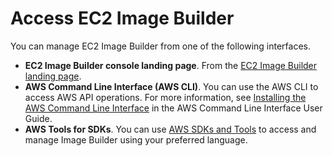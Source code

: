 # Access EC2 Image Builder<a name="image-builder-accessing-prereq"></a>

You can manage EC2 Image Builder from one of the following interfaces\.
+ **EC2 Image Builder console landing page**\. From the [EC2 Image Builder landing page](https://console.aws.amazon.com/imagebuilder/home)\.
+ **AWS Command Line Interface \(AWS CLI\)**\. You can use the AWS CLI to access AWS API operations\. For more information, see [Installing the AWS Command Line Interface](https://docs.aws.amazon.com/cli/latest/userguide/cli-chap-install.html) in the AWS Command Line Interface User Guide\. 
+ **AWS Tools for SDKs**\. You can use [AWS SDKs and Tools](https://aws.amazon.com/getting-started/tools-sdks/) to access and manage Image Builder using your preferred language\. 